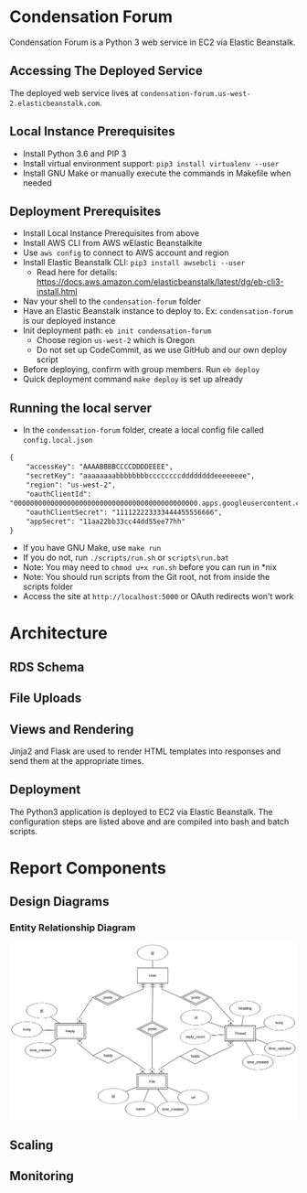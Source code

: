
# Condensation Forum

Condensation Forum is a Python 3 web service in EC2 via Elastic Beanstalk.  

## Accessing The Deployed Service

The deployed web service lives at `condensation-forum.us-west-2.elasticbeanstalk.com`.

## Local Instance Prerequisites

 - Install Python 3.6 and PIP 3
 - Install virtual environment support: `pip3 install virtualenv --user`
 - Install GNU Make or manually execute the commands in Makefile when needed

## Deployment Prerequisites

 - Install Local Instance Prerequisites from above
 - Install AWS CLI from AWS wElastic Beanstalkite
 - Use `aws config` to connect to AWS account and region
 - Install Elastic Beanstalk CLI: `pip3 install awsebcli --user`
    - Read here for details: https://docs.aws.amazon.com/elasticbeanstalk/latest/dg/eb-cli3-install.html
 - Nav your shell to the `condensation-forum` folder
 - Have an Elastic Beanstalk instance to deploy to. Ex: `condensation-forum` is our deployed instance
 - Init deployment path: `eb init condensation-forum`
    - Choose region `us-west-2` which is Oregon
	- Do not set up CodeCommit, as we use GitHub and our own deploy script
 - Before deploying, confirm with group members. Run `eb deploy`
 - Quick deployment command `make deploy` is set up already

## Running the local server

 - In the `condensation-forum` folder, create a local config file called `config.local.json`<br/>
```
{
    "accessKey": "AAAABBBBCCCCDDDDEEEE",
    "secretKey": "aaaaaaaabbbbbbbbccccccccddddddddeeeeeeee",
    "region": "us-west-2",
    "oauthClientId": "000000000000000000000000000000000000000000000.apps.googleusercontent.com",
    "oauthClientSecret": "111122223333444455556666",
    "appSecret": "11aa22bb33cc44dd55ee77hh"
}
```
 - If you have GNU Make, use `make run`
 - If you do not, run `./scripts/run.sh` or `scripts\run.bat`
 - Note: You may need to `chmod u+x run.sh` before you can run in \*nix
 - Note: You should run scripts from the Git root, not from inside the scripts folder
 - Access the site at `http://localhost:5000` or OAuth redirects won't work

# Architecture

## RDS Schema


## File Uploads


## Views and Rendering

Jinja2 and Flask are used to render HTML templates into responses and send them at the appropriate times.

## Deployment

The Python3 application is deployed to EC2 via Elastic Beanstalk. The configuration steps are listed above and are compiled into bash and batch scripts.

# Report Components

## Design Diagrams

### Entity Relationship Diagram

![alt text](images/data_layer_hi_rez.png)

## Scaling

## Monitoring
